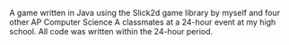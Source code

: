 A game written in Java using the Slick2d game library by myself and four other AP Computer Science A classmates at a 24-hour event at my high school. All code was written within the 24-hour period.
